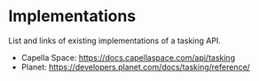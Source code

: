 # Implementations

List and links of existing implementations of a tasking API.

- Capella Space: https://docs.capellaspace.com/api/tasking
- Planet: https://developers.planet.com/docs/tasking/reference/

